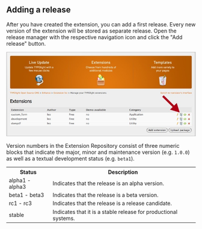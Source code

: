 ## Adding a release

After you have created the extension, you can add a first release. Every new
version of the extension will be stored as separate release. Open the release
manager with the respective navigation icon and click the "Add release" button.

![](images/add-release.jpg?raw=true)

Version numbers in the Extension Repository consist of three numeric blocks that
indicate the major, minor and maintenance version (e.g. `1.0.0`) as well as a
textual development status (e.g. `beta1`).

<table>
<tr>
  <th>Status</th>
  <th>Description</th>
</tr>
<tr>
  <td>alpha1 - alpha3</td>
  <td>Indicates that the release is an alpha version.</td>
</tr>
<tr>
  <td>beta1 - beta3</td>
  <td>Indicates that the release is a beta version.</td>
</tr>
<tr>
  <td>rc1 - rc3</td>
  <td>Indicates that the release is a release candidate.</td>
</tr>
<tr>
  <td>stable</td>
  <td>Indicates that it is a stable release for productional systems.</td>
</tr>
</table>
